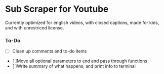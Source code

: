 # Sub Scraper for Youtube
Currently optimized for english videos, with closed captions, made for kids, and with unrestriced license.

### To-Do
- [ ] Clean up comments and to-do items
- [ ]Move all optional parameters to end and pass through functions
- [ ]Write summary of what happens, and print info to terminal
